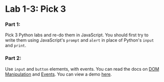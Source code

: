 


# Lab 1-3: Pick 3

### Part 1:
Pick 3 Python labs and re-do them in JavaScript. You should first try to write them using JavaScript's `prompt` and `alert` in place of Python's `input` and `print`. 

### Part 2:
Use `input` and `button` elements, with events. You can read the docs on [DOM Manipulation](../docs/09%20-%20DOM%20Manipulation.md) and [Events](../docs/10%20-%20Events.md). You can view a demo [here](https://codepen.io/flux2341/pen/rJpBXe?editors=1010).
